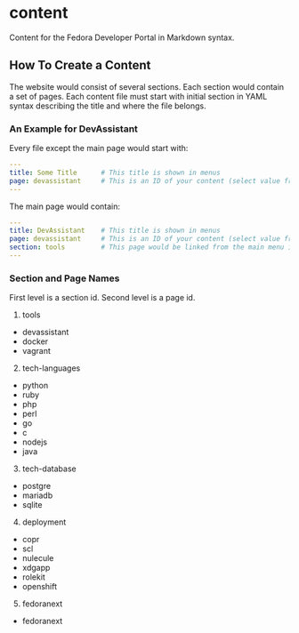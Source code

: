 # content
Content for the Fedora Developer Portal in Markdown syntax.

## How To Create a Content
The website would consist of several sections. Each section would contain a set of pages.
Each content file must start with initial section in YAML syntax describing the title and where the file belongs.

### An Example for DevAssistant
Every file except the main page would start with:
```yaml
---
title: Some Title      # This title is shown in menus
page: devassistant     # This is an ID of your content (select value from the list below)
---
```
The main page would contain:
```yaml
---
title: DevAssistant    # This title is shown in menus
page: devassistant     # This is an ID of your content (select value from the list below)
section: tools         # This page would be linked from the main menu in a group called tools (select value from the list below)
---
```


### Section and Page Names
First level is a section id. Second level is a page id.

1. tools
  * devassistant
  * docker
  * vagrant
2. tech-languages
  * python
  * ruby
  * php
  * perl
  * go
  * c
  * nodejs
  * java
3. tech-database
  * postgre
  * mariadb
  * sqlite
4. deployment
  * copr
  * scl
  * nulecule
  * xdgapp
  * rolekit
  * openshift
5. fedoranext
  * fedoranext
